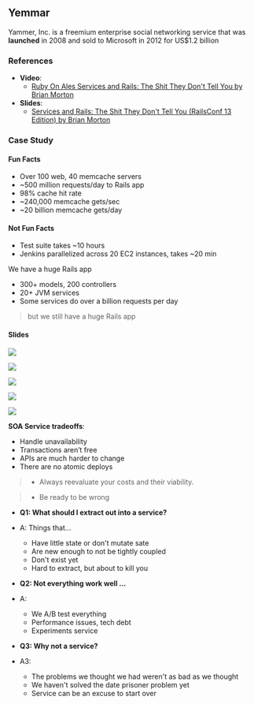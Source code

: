 ## Yemmar

Yammer, Inc. is a freemium enterprise social networking service that was **launched** in 2008 and sold to Microsoft in 2012 for US$1.2 billion

### References
- **Video**:
  - [Ruby On Ales Services and Rails: The Shit They Don't Tell You by Brian Morton](https://www.youtube.com/watch?v=6OWHGGCj_yU)
- **Slides**:
  - [Services and Rails: The Shit They Don't Tell You (RailsConf 13 Edition) by Brian Morton](https://speakerdeck.com/bmorton/services-and-rails-the-shit-they-dont-tell-you-railsconf-13-edition)

### Case Study

#### Fun Facts
- Over 100 web, 40 memcache servers
- ~500 million requests/day to Rails app
- 98% cache hit rate
- ~240,000 memcache gets/sec
- ~20 billion memcache gets/day

#### Not Fun Facts
- Test suite takes ~10 hours
- Jenkins parallelized across 20 EC2 instances, takes ~20 min

We have a huge Rails app
- 300+ models, 200 controllers
- 20+ JVM services
- Some services do over a billion requests per day

> but we still have a huge Rails app

#### Slides

![](images/yammer/pic1.jpg)

![](images/yammer/pic2.jpg)

![](images/yammer/pic3.jpg)

![](images/yammer/pic4.jpg)

![](images/yammer/pic5.jpg)

**SOA Service tradeoffs**:
- Handle unavailability
- Transactions aren’t free
- APIs are much harder to change
- There are no atomic deploys


> - Always reevaluate your costs and their viability.

> - Be ready to be wrong


- **Q1: What should I extract out into a service?**
- A: Things that...
  - Have little state or don't mutate sate
  - Are new enough to not be tightly coupled
  - Don't exist yet
  - Hard to extract, but about to kill you


- **Q2: Not everything work well ...**
- A:
  - We A/B test everything
  - Performance issues, tech debt
  - Experiments service


- **Q3: Why not a service?**
- A3:
  - The problems we thought we had weren't as bad as we thought
  - We haven't solved the date prisoner problem yet
  - Service can be an excuse to start over
